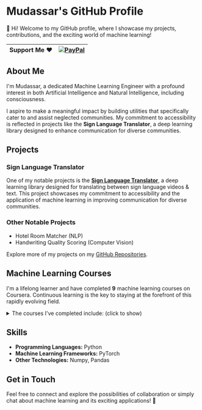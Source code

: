 # Mudassar's GitHub Profile

👋 Hi! Welcome to my GitHub profile, where I showcase my projects, contributions, and the exciting world of machine learning!

|**Support Me** ❤️|[![PayPal](https://img.shields.io/badge/PayPal-00457C?logo=paypal&logoColor=white)](https://www.paypal.com/donate/?hosted_button_id=7SNGNSKUQXQW2)|
|-|-|


## About Me

I'm Mudassar, a dedicated Machine Learning Engineer with a profound interest in both Artificial Intelligence and Natural Intelligence, including consciousness.

I aspire to make a meaningful impact by building utilities that specifically cater to and assist neglected communities. My commitment to accessibility is reflected in projects like the **Sign Language Translator**, a deep learning library designed to enhance communication for diverse communities.

## Projects

### Sign Language Translator

One of my notable projects is the [**Sign Language Translator**](https://github.com/sign-language-translator/sign-language-translator), a deep learning library designed for translating between sign language videos & text. This project showcases my commitment to accessibility and the application of machine learning in improving communication for diverse communities.

### Other Notable Projects

- Hotel Room Matcher (NLP)
- Handwriting Quality Scoring (Computer Vision)

Explore more of my projects on my [GitHub Repositories](https://github.com/mdsrqbl).

## Machine Learning Courses

I'm a lifelong learner and have completed **9** machine learning courses on Coursera. Continuous learning is the key to staying at the forefront of this rapidly evolving field. 

<details>
<summary>The courses I've completed include: (click to show)</summary>

1. [Neural Networks and Deep Learning](https://www.coursera.org/learn/neural-networks-deep-learning)
2. [Natural Language Processing with Attention Models](https://www.coursera.org/learn/attention-models-in-nlp)
3. [Build Better Generative Adversarial Networks (GANs)](https://www.coursera.org/learn/build-better-generative-adversarial-networks-gans)
4. [Unsupervised Learning, Recommenders, Reinforcement Learning](https://www.coursera.org/learn/unsupervised-learning-recommenders-reinforcement-learning)
5. [Introduction to Machine Learning in Production](https://www.coursera.org/learn/introduction-to-machine-learning-in-production)
6. [Sequences, Time Series and Prediction](https://www.coursera.org/learn/tensorflow-sequences-time-series-and-prediction)
7. [Convolutional Neural Networks](https://www.coursera.org/learn/convolutional-neural-networks)
8. [Sequence Models](https://www.coursera.org/learn/nlp-sequence-models)
9. [Build Basic Generative Adversarial Networks (GANs)](https://www.coursera.org/learn/build-basic-generative-adversarial-networks-gans)

</details>

## Skills

- **Programming Languages:** Python
- **Machine Learning Frameworks:** PyTorch
- **Other Technologies:** Numpy, Pandas

## Get in Touch

Feel free to connect and explore the possibilities of collaboration or simply chat about machine learning and its exciting applications! 🚀

<!---
mdsrqbl/mdsrqbl is a ✨ special ✨ repository because its `README.md` (this file) appears on your GitHub profile.
You can click the Preview link to take a look at your changes.
--->
